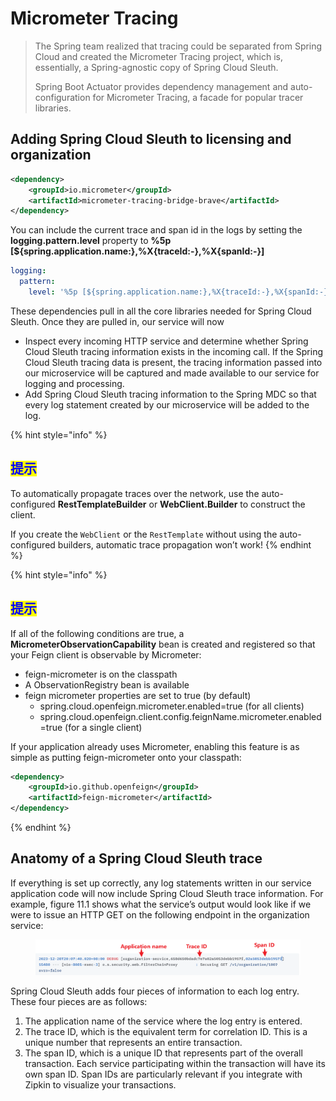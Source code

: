 # Micrometer Tracing

> The Spring team realized that tracing could be separated from Spring Cloud and created the Micrometer Tracing project, which is, essentially, a Spring-agnostic copy of Spring Cloud Sleuth.
>
> Spring Boot Actuator provides dependency management and auto-configuration for Micrometer Tracing, a facade for popular tracer libraries.

## Adding Spring Cloud Sleuth to licensing and organization

```xml
<dependency>
    <groupId>io.micrometer</groupId>
    <artifactId>micrometer-tracing-bridge-brave</artifactId>
</dependency>
```

You can include the current trace and span id in the logs by setting the **logging.pattern.level** property to **%5p \[${spring.application.name:},%X{traceId:-},%X{spanId:-}]**

```yaml
logging:
  pattern:
    level: '%5p [${spring.application.name:},%X{traceId:-},%X{spanId:-}]'
```

These dependencies pull in all the core libraries needed for Spring Cloud Sleuth. Once they are pulled in, our service will now

* Inspect every incoming HTTP service and determine whether Spring Cloud Sleuth tracing information exists in the incoming call. If the Spring Cloud Sleuth tracing data is present, the tracing information passed into our microservice will be captured and made available to our service for logging and processing.&#x20;
* Add Spring Cloud Sleuth tracing information to the Spring MDC so that every log statement created by our microservice will be added to the log.&#x20;

{% hint style="info" %}
## <mark style="color:blue;">提示</mark>

To automatically propagate traces over the network, use the auto-configured **RestTemplateBuilder** or **WebClient.Builder** to construct the client.&#x20;

If you create the `WebClient` or the `RestTemplate` without using the auto-configured builders, automatic trace propagation won’t work!
{% endhint %}

{% hint style="info" %}
## <mark style="color:blue;">提示</mark>

If all of the following conditions are true, a **MicrometerObservationCapability** bean is created and registered so that your Feign client is observable by Micrometer:

* feign-micrometer is on the classpath
* A ObservationRegistry bean is available
* feign micrometer properties are set to true (by default)
  * spring.cloud.openfeign.micrometer.enabled=true (for all clients)
  * spring.cloud.openfeign.client.config.feignName.micrometer.enabled=true (for a single client)

If your application already uses Micrometer, enabling this feature is as simple as putting feign-micrometer onto your classpath:

```xml
<dependency>
    <groupId>io.github.openfeign</groupId>
    <artifactId>feign-micrometer</artifactId>
</dependency>
```
{% endhint %}

## Anatomy of a Spring Cloud Sleuth trace

If everything is set up correctly, any log statements written in our service application code will now include Spring Cloud Sleuth trace information. For example, figure 11.1 shows what the service’s output would look like if we were to issue an HTTP GET on the following endpoint in the organization service:

<figure><img src="../../../.gitbook/assets/image (6).png" alt=""><figcaption></figcaption></figure>

Spring Cloud Sleuth adds four pieces of information to each log entry. These four pieces are as follows:

1. The application name of the service where the log entry is entered.&#x20;
2. The trace ID, which is the equivalent term for correlation ID. This is a unique number that represents an entire transaction.
3. The span ID, which is a unique ID that represents part of the overall transaction. Each service participating within the transaction will have its own span ID. Span IDs are particularly relevant if you integrate with Zipkin to visualize your transactions.
